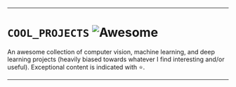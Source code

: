 ***

# `COOL_PROJECTS` ![Awesome](https://cdn.rawgit.com/sindresorhus/awesome/d7305f38d29fed78fa85652e3a63e154dd8e8829/media/badge.svg)
An awesome collection of computer vision, machine learning, and deep learning projects (heavily biased towards whatever I find interesting and/or useful). Exceptional content is indicated with ⭐.

***
